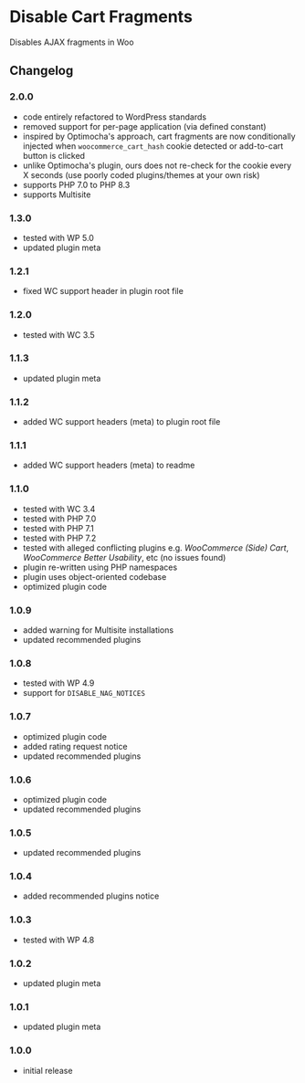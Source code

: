 # Disable Cart Fragments

Disables AJAX fragments in Woo

## Changelog

### 2.0.0
- code entirely refactored to WordPress standards
- removed support for per-page application (via defined constant)
- inspired by Optimocha's approach, cart fragments are now conditionally injected when `woocommerce_cart_hash` cookie detected or add-to-cart button is clicked
- unlike Optimocha's plugin, ours does not re-check for the cookie every X seconds (use poorly coded plugins/themes at your own risk)
- supports PHP 7.0 to PHP 8.3
- supports Multisite

### 1.3.0
- tested with WP 5.0
- updated plugin meta

### 1.2.1
- fixed WC support header in plugin root file

### 1.2.0
- tested with WC 3.5

### 1.1.3
- updated plugin meta

### 1.1.2
- added WC support headers (meta) to plugin root file

### 1.1.1
- added WC support headers (meta) to readme

### 1.1.0
- tested with WC 3.4
- tested with PHP 7.0
- tested with PHP 7.1
- tested with PHP 7.2
- tested with alleged conflicting plugins e.g. *WooCommerce (Side) Cart*, *WooCommerce Better Usability*, etc (no issues found)
- plugin re-written using PHP namespaces
- plugin uses object-oriented codebase
- optimized plugin code

### 1.0.9
- added warning for Multisite installations
- updated recommended plugins

### 1.0.8
- tested with WP 4.9
- support for `DISABLE_NAG_NOTICES`

### 1.0.7
- optimized plugin code
- added rating request notice
- updated recommended plugins

### 1.0.6
- optimized plugin code
- updated recommended plugins

### 1.0.5
- updated recommended plugins

### 1.0.4
- added recommended plugins notice

### 1.0.3
- tested with WP 4.8

### 1.0.2
- updated plugin meta

### 1.0.1
- updated plugin meta

### 1.0.0
- initial release

